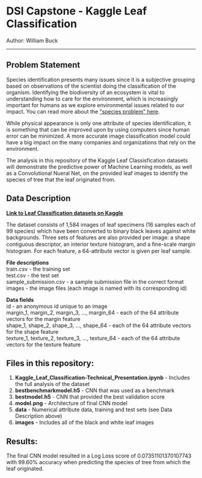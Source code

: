 # DSI Capstone - Kaggle Leaf Classification

Author: William Buck

---

## Problem Statement
Species identification presents many issues since it is a subjective grouping based on observations of the scientist doing the classification of the organism. Identifying the biodiversity of an ecosystem is vital to understanding how to care for the environment, which is increasingly important for humans as we explore environmental issues related to our impact. You can read more about the ["species problem" here](https://en.wikipedia.org/wiki/Species_problem).

While physical appearance is only one attribute of species identification, it is something that can be improved upon by using computers since human error can be minimized. A more accurate image classification model could have a big impact on the many companies and organizations that rely on the environment.

The analysis in this repository of the Kaggle Leaf Classisfication datasets will demonstrate the predictive power of Machine Learning models, as well as a Convolutional Nueral Net, on the provided leaf images to identify the species of tree that the leaf originated from.


## Data Description

**[Link to Leaf Classification datasets on Kaggle](https://www.kaggle.com/c/leaf-classification/data)**

The dataset consists of 1,584 images of leaf specimens (16 samples each of 99 species) which have been converted to binary black leaves against white backgrounds. Three sets of features are also provided per image: a shape contiguous descriptor, an interior texture histogram, and a ﬁne-scale margin histogram. For each feature, a 64-attribute vector is given per leaf sample.

**File descriptions**
<br>train.csv - the training set
<br>test.csv - the test set
<br>sample_submission.csv - a sample submission file in the correct format
<br>images - the image files (each image is named with its corresponding id)

**Data fields**
<br>id - an anonymous id unique to an image
<br>margin_1, margin_2, margin_3, ..., margin_64 - each of the 64 attribute vectors for the margin feature
<br>shape_1, shape_2, shape_3, ..., shape_64 - each of the 64 attribute vectors for the shape feature
<br>texture_1, texture_2, texture_3, ..., texture_64 - each of the 64 attribute vectors for the texture feature

## Files in this repository:
1. **Kaggle_Leaf_Classification-Technical_Presentation.ipynb** - Includes the full analysis of the dataset
1. **bestbenchmarkmodel.h5** - CNN that was used as a benchmark
1. **bestmodel.h5** - CNN that provided the best validation score
1. **model.png** - Architecture of final CNN model
1. **data** - Numerical attribute data, training and test sets (see Data Description above)
1. **images** - Includes all of the black and white leaf images

## Results:
The final CNN model resulted in a Log Loss score of 0.07351101370107743 with 99.60% accuracy when predicting the species of tree from which the leaf originated.
